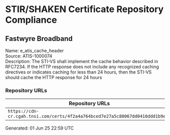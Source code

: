 # STIR/SHAKEN Certificate Repository Compliance

## Fastwyre Broadband

Name: e_atis_cache_header\
Source: ATIS-1000074\
Description: The STI-VS shall implement the cache behavior described in RFC7234. If the HTTP response does not include any recognized caching directives or indicates caching for less than 24 hours, then the STI-VS should cache the HTTP response for 24 hours
### Repository URLs

| Repository URLs | Not After |  Problems | Link |
|-----------------|-----------|-----------|------|
| `https://cdn-cr.cgah.tnsi.com/certs/4f2a4a764bced7e27a5c80067dd0410ddd1b9e02` | 11&#160;May&#160;26&#160;11:11&#160;UTC | true | [view](../../REPOS/2768728436bb1d132fd66015a0e8c7a719d72a77/README.md) |


Generated: 01 Jun 25 22:59 UTC